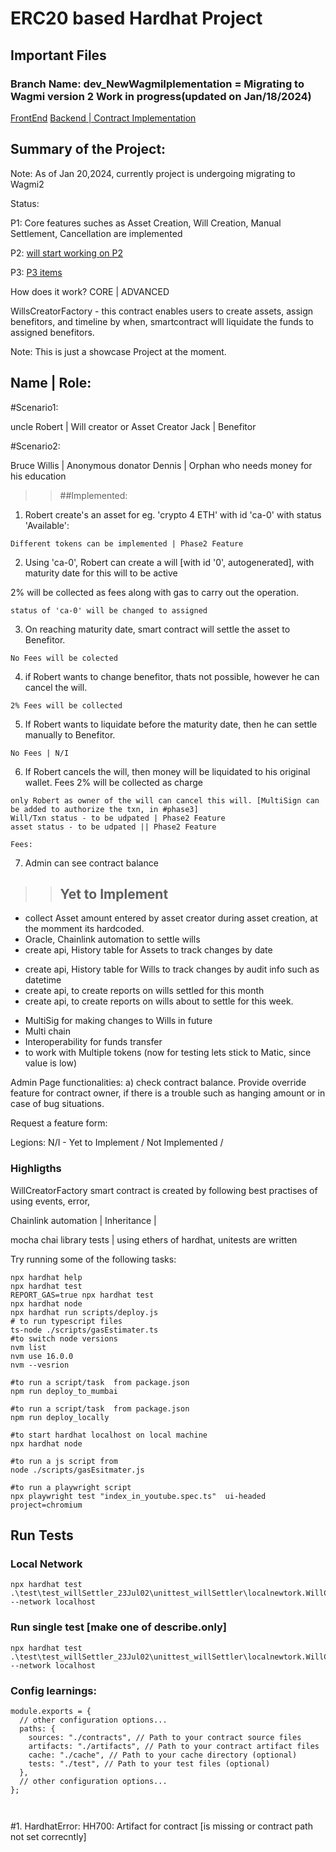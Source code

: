 # ERC20 based Hardhat Project

## Important Files

### Branch Name: dev_NewWagmiIplementation = Migrating to Wagmi version 2 Work in progress(updated on Jan/18/2024)
[FrontEnd](https://github.com/BlockchainDeveloper009/defi_jul2_sol_hd_ts/tree/dev_NewWagmiIplementation/frontend/will_settler_ui)
[Backend | Contract Implementation](https://github.com/BlockchainDeveloper009/defi_jul2_sol_hd_ts/tree/dev_NewWagmiIplementation)

## Summary of the Project:

Note: As of Jan 20,2024, currently project is undergoing migrating to Wagmi2

Status: 

P1: Core features suches as Asset Creation, Will Creation, Manual Settlement, Cancellation are implemented

P2: [will start working on P2][FF]

P3: [P3 items][P3]


How does it work? CORE | ADVANCED

WillsCreatorFactory - this contract enables users to create assets, assign benefitors, and timeline by when, smartcontract wlll
liquidate the funds to assigned benefitors.


Note: This is just a showcase Project at the moment.

Name         | Role:
----------------------

#Scenario1:

uncle Robert | Will creator or Asset Creator
Jack         | Benefitor

#Scenario2:

Bruce Willis | Anonymous donator
Dennis       | Orphan who needs money for his education

>> ##Implemented:

1. Robert create's an asset for eg. 'crypto 4 ETH' with id 'ca-0' with status 'Available':

```
Different tokens can be implemented | Phase2 Feature
```

2. Using 'ca-0', Robert can create a will [with id '0', autogenerated], with maturity date for this will to be active

2% will be collected as fees along with gas to carry out the operation.
```
status of 'ca-0' will be changed to assigned
```

3. On reaching maturity date, smart contract will settle the asset to Benefitor.
```
No Fees will be colected
```

4. if Robert wants to change benefitor, thats not possible, however he can cancel the will.
```
2% Fees will be collected
```

5. If Robert wants to liquidate before the maturity date, then he can settle manually to Benefitor.
```
No Fees | N/I
```

6. If Robert cancels the will, then money will be liquidated to his original wallet. 
Fees 2% will be collected as charge

```
only Robert as owner of the will can cancel this will. [MultiSign can be added to authorize the txn, in #phase3]
Will/Txn status - to be udpated | Phase2 Feature
asset status - to be udpated || Phase2 Feature

Fees: 

```

7. Admin can see contract balance

>> ## Yet to Implement

[FF]: #P2:

- collect Asset amount entered by asset creator during asset creation, at the momment its hardcoded.
- Oracle, Chainlink automation to settle wills
- create api, History table for Assets to track changes by date

[P3]: #P3
- create api, History table for Wills to track changes by audit info such as datetime
- create api, to create reports on wills settled for this month
- create api, to create reports on wills about to settle for this week.

[FF]: #P4:
- MultiSig for making changes to Wills in future
- Multi chain
- Interoperability for funds transfer
- to work with Multiple tokens (now for testing lets stick to Matic, since value is low)

Admin Page functionalities:
a) check contract balance.
Provide override feature for contract owner, if there is a trouble such as hanging amount or in case of bug situations.

Request a feature form:

Legions:
N/I - Yet to Implement / Not Implemented /

### Highligths 

WillCreatorFactory smart contract is created by following best practises of using
events, error, 

Chainlink automation | 
Inheritance         |

mocha chai library tests | using ethers of hardhat, unitests are written


Try running some of the following tasks:

```shell
npx hardhat help
npx hardhat test
REPORT_GAS=true npx hardhat test
npx hardhat node
npx hardhat run scripts/deploy.js
# to run typescript files
ts-node ./scripts/gasEstimater.ts
#to switch node versions
nvm list
nvm use 16.0.0
nvm --vesrion

#to run a script/task  from package.json
npm run deploy_to_mumbai

#to run a script/task  from package.json
npm run deploy_locally

#to start hardhat localhost on local machine
npx hardhat node

#to run a js script from 
node ./scripts/gasEsitmater.js

#to run a playwright script
npx playwright test "index_in_youtube.spec.ts"  ui-headed project=chromium

```
## Run Tests

### Local Network

```
npx hardhat test .\test\test_willSettler_23Jul02\unittest_willSettler\localnewtork.WillCreator.test.js --network localhost
```
### Run single test [make one of describe.only]

```
npx hardhat test .\test\test_willSettler_23Jul02\unittest_willSettler\localnewtork.WillCreator.test.js --network localhost 
```
### Config learnings:

```hardhat.config: set paths of contract & test folders
module.exports = {
  // other configuration options...
  paths: {
    sources: "./contracts", // Path to your contract source files
    artifacts: "./artifacts", // Path to your contract artifact files
    cache: "./cache", // Path to your cache directory (optional)
    tests: "./test", // Path to your test files (optional)
  },
  // other configuration options...
};

```

```packagejson.config


```

 #1. HardhatError: HH700: Artifact for contract [is missing or contract path not set correcntly]






